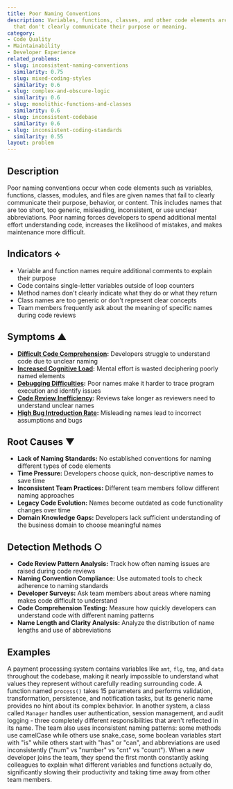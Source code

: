 ```yaml
---
title: Poor Naming Conventions
description: Variables, functions, classes, and other code elements are named in ways
  that don't clearly communicate their purpose or meaning.
category:
- Code Quality
- Maintainability
- Developer Experience
related_problems:
- slug: inconsistent-naming-conventions
  similarity: 0.75
- slug: mixed-coding-styles
  similarity: 0.6
- slug: complex-and-obscure-logic
  similarity: 0.6
- slug: monolithic-functions-and-classes
  similarity: 0.6
- slug: inconsistent-codebase
  similarity: 0.6
- slug: inconsistent-coding-standards
  similarity: 0.55
layout: problem
---
```


## Description

Poor naming conventions occur when code elements such as variables, functions, classes, modules, and files are given names that fail to clearly communicate their purpose, behavior, or content. This includes names that are too short, too generic, misleading, inconsistent, or use unclear abbreviations. Poor naming forces developers to spend additional mental effort understanding code, increases the likelihood of mistakes, and makes maintenance more difficult.

## Indicators ⟡

- Variable and function names require additional comments to explain their purpose
- Code contains single-letter variables outside of loop counters
- Method names don't clearly indicate what they do or what they return
- Class names are too generic or don't represent clear concepts
- Team members frequently ask about the meaning of specific names during code reviews

## Symptoms ▲

- **[Difficult Code Comprehension](difficult-code-comprehension.md):** Developers struggle to understand code due to unclear naming
- **[Increased Cognitive Load](increased-cognitive-load.md):** Mental effort is wasted deciphering poorly named elements
- **[Debugging Difficulties](debugging-difficulties.md):** Poor names make it harder to trace program execution and identify issues
- **[Code Review Inefficiency](code-review-inefficiency.md):** Reviews take longer as reviewers need to understand unclear names
- **[High Bug Introduction Rate](high-bug-introduction-rate.md):** Misleading names lead to incorrect assumptions and bugs

## Root Causes ▼

- **Lack of Naming Standards:** No established conventions for naming different types of code elements
- **Time Pressure:** Developers choose quick, non-descriptive names to save time
- **Inconsistent Team Practices:** Different team members follow different naming approaches
- **Legacy Code Evolution:** Names become outdated as code functionality changes over time
- **Domain Knowledge Gaps:** Developers lack sufficient understanding of the business domain to choose meaningful names

## Detection Methods ○

- **Code Review Pattern Analysis:** Track how often naming issues are raised during code reviews
- **Naming Convention Compliance:** Use automated tools to check adherence to naming standards
- **Developer Surveys:** Ask team members about areas where naming makes code difficult to understand
- **Code Comprehension Testing:** Measure how quickly developers can understand code with different naming patterns
- **Name Length and Clarity Analysis:** Analyze the distribution of name lengths and use of abbreviations

## Examples

A payment processing system contains variables like `amt`, `flg`, `tmp`, and `data` throughout the codebase, making it nearly impossible to understand what values they represent without carefully reading surrounding code. A function named `process()` takes 15 parameters and performs validation, transformation, persistence, and notification tasks, but its generic name provides no hint about its complex behavior. In another system, a class called `Manager` handles user authentication, session management, and audit logging - three completely different responsibilities that aren't reflected in its name. The team also uses inconsistent naming patterns: some methods use camelCase while others use snake_case, some boolean variables start with "is" while others start with "has" or "can", and abbreviations are used inconsistently ("num" vs "number" vs "cnt" vs "count"). When a new developer joins the team, they spend the first month constantly asking colleagues to explain what different variables and functions actually do, significantly slowing their productivity and taking time away from other team members.
